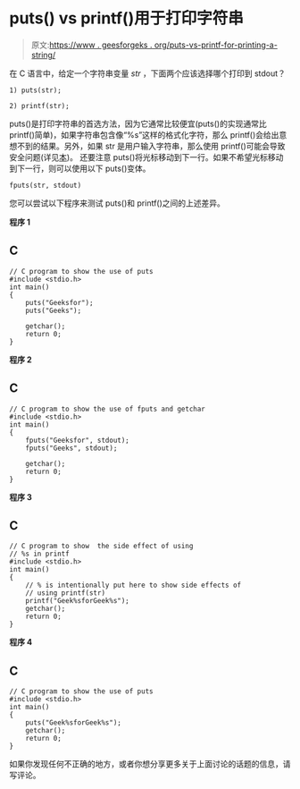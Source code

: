 # puts() vs printf()用于打印字符串

> 原文:[https://www . geesforgeks . org/puts-vs-printf-for-printing-a-string/](https://www.geeksforgeeks.org/puts-vs-printf-for-printing-a-string/)

在 C 语言中，给定一个字符串变量 *str* ，下面两个应该选择哪个打印到 stdout？

```
1) puts(str);
```

```
2) printf(str);
```

puts()是打印字符串的首选方法，因为它通常比较便宜(puts()的实现通常比 printf()简单)，如果字符串包含像“%s”这样的格式化字符，那么 printf()会给出意想不到的结果。另外，如果 str 是用户输入字符串，那么使用 printf()可能会导致安全问题(详见[本](http://www.cis.syr.edu/~wedu/seed/Labs/Vulnerability/Format_String/files/formatstring-1.2.pdf))。
还要注意 puts()将光标移动到下一行。如果不希望光标移动到下一行，则可以使用以下 puts()变体。

```
fputs(str, stdout)
```

您可以尝试以下程序来测试 puts()和 printf()之间的上述差异。

**程序 1**

## C

```
// C program to show the use of puts
#include <stdio.h>
int main()
{
    puts("Geeksfor");
    puts("Geeks");

    getchar();
    return 0;
}
```

**程序 2**

## C

```
// C program to show the use of fputs and getchar
#include <stdio.h>
int main()
{
    fputs("Geeksfor", stdout);
    fputs("Geeks", stdout);

    getchar();
    return 0;
}
```

**程序 3**

## C

```
// C program to show  the side effect of using
// %s in printf
#include <stdio.h>
int main()
{
    // % is intentionally put here to show side effects of
    // using printf(str)
    printf("Geek%sforGeek%s");
    getchar();
    return 0;
}
```

**程序 4**

## C

```
// C program to show the use of puts
#include <stdio.h>
int main()
{
    puts("Geek%sforGeek%s");
    getchar();
    return 0;
}
```

如果你发现任何不正确的地方，或者你想分享更多关于上面讨论的话题的信息，请写评论。